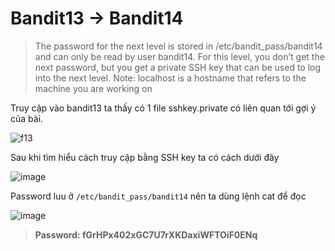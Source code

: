 # Bandit13 -> Bandit14

> The password for the next level is stored in /etc/bandit_pass/bandit14 and can only be read by user bandit14. For this level, you don’t get the next password, but you get a private SSH key that can be used to log into the next level. Note: localhost is a hostname that refers to the machine you are working on

Truy cập vào bandit13 ta thấy có 1 file sshkey.private có liên quan tới gợi ý của bài.

![f13](https://github.com/hoangdat251004/write_up/assets/110254118/16cf0ff3-11cc-4934-a40a-b598999c1188)

Sau khi tìm hiểu cách truy cập bằng SSH key ta có cách dưới đây

![image](https://github.com/hoangdat251004/write_up/assets/110254118/5249f84a-0943-430b-8549-d9468308655b)

Password luu ở `/etc/bandit_pass/bandit14` nên ta dùng lệnh cat để đọc

![image](https://github.com/hoangdat251004/write_up/assets/110254118/95cc6439-8094-4e26-ab60-1911ab2d6ffd)

> **Password: fGrHPx402xGC7U7rXKDaxiWFTOiF0ENq**
